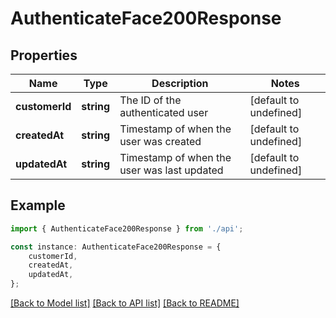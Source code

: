 # AuthenticateFace200Response


## Properties

Name | Type | Description | Notes
------------ | ------------- | ------------- | -------------
**customerId** | **string** | The ID of the authenticated user | [default to undefined]
**createdAt** | **string** | Timestamp of when the user was created | [default to undefined]
**updatedAt** | **string** | Timestamp of when the user was last updated | [default to undefined]

## Example

```typescript
import { AuthenticateFace200Response } from './api';

const instance: AuthenticateFace200Response = {
    customerId,
    createdAt,
    updatedAt,
};
```

[[Back to Model list]](../README.md#documentation-for-models) [[Back to API list]](../README.md#documentation-for-api-endpoints) [[Back to README]](../README.md)
